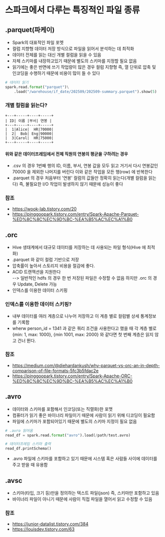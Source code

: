 # 스파크에서 다루는 특징적인 파일 종류
## .parquet(파케이)
- Spark의 대표적인 파일 포멧
- 컬럼 지향형 데이터 저장 방식으로 파일을 읽어서 분석하는 데 최적화
- 데이터 전체를 읽는 대신 개별 컬럼을 읽을 수 있음
- 자체 스키마를 내장하고있기 때문에 별도의 스키마를 지정할 필요 없음
- 읽기에는 좋은 반면에 쓰기 작업량이 많은 경우 컬럼 지향형 즉, 열 단위로 압축 및 인코딩을 수행하기 때문에 비용이 많이 들 수 있다
```python
# 데이터 읽기
spark.read.format("parquet")\
    .load("/warehouse/if_date/202509/202509-summary.parquet").show(5)
```
### 개별 컬럼을 읽는다?
```
+---+-----+----+-----+
| ID| 이름 |부서| 연봉 |
+---+-----+----+-----+
|  1|Alice|  HR|70000|
|  2|  Bob| Eng|90000|
|  3|Carol|  HR|75000|
+---+-----+----+-----+

```
#### 위와 같은 데이터프레임에서 전체 직원의 연봉의 평균을 구하려는 경우
- .csv 의 경우 1번째 행의 ID, 이름, 부서, 연봉 값을 모두 읽고 거기서 다시 연봉값인 70000 을 제외한 나머지를 버린다 이와 같은 작업을 모든 행(row) 에 반복한다
- .parquet 의 경우 처음부터 '연봉' 컬럼의 값들만 정확히 읽는다(개별 컬럼을 읽는다) 즉, 불필요한 I/O 작업이 발생하지 않기 때문에 성능이 좋다 

### 참조
- https://wook-lab.tistory.com/20
- https://pinggoopark.tistory.com/entry/Spark-Apache-Parquet-%ED%8C%8C%EC%9D%BC-%EA%B5%AC%EC%A1%B0

## .orc
- Hive 생태계에서 대규모 데이터를 저장하는 데 사용되는 파일 형식(Hive 에 최적화)
- .parquet 와 같이 컬럼 기반으로 저장
- 압축률이 높아서 스토리지 비용을 절감에 좋다.
- ACID 트랜잭션을 지원한다   
--> 일반적인 hdfs 의 경우 한 번 저장된 파일은 수정할 수 없음 하지만 .orc 의 경우 Update, Delete 가능
- 인덱스를 이용한 데이터 스키핑

### 인덱스를 이용한 데이터 스키핑?
- 내부 데이터를 여러 계층으로 나누어 저장하고 이 계층 별로 컬럼별 상세 통계정보를 기록함
- wherw person_id = 1341 과 같은 쿼리 조건을 사용한다고 했을 때 각 계층 별로 {min: 1, max: 1000}, {min 1001, max: 2000} 와 같다면 첫 번째 계층은 읽지 않고 건너 뛴다.

### 참조

- https://medium.com/@diehardankush/why-parquet-vs-orc-an-in-depth-comparison-of-file-formats-5fc3b5fdac2e
- https://pinggoopark.tistory.com/entry/Spark-Apache-ORC-%ED%8C%8C%EC%9D%BC-%EA%B5%AC%EC%A1%B0

## .avro
- 데이터와 스키마를 포함해서 인코딩(또는 직렬화)한 포맷
- 컴퓨터가 읽기 좋은 바이너리 파일이기 때문에 사람이 읽기 위해 디코딩이 필요함
- 파일에 스키마가 포함되어있기 때문에 별도의 스키마 지정이 필요 없음

``` python
# .avro 읽어옴
read_df = spark.read.format("avro").load(/path/test.avro)

# 데이터프레임 스키마 출력
read_df.printSchema()
```

- .avro 파일에 스키마를 포함하고 있기 때문에 시스템 혹은 사람들 사이에 데이터를 주고 받을 때 유용함

## .avsc
- 스키마(타입, 크기 등)만을 정의하는 텍스트 파일(json) 즉, 스키마만 포함하고 있음
- 바이너리 파일이 아니기 때문에 사람이 직접 파일을 열어서 읽고 수정할 수 있음

### 참조
- https://junior-datalist.tistory.com/384
- https://louisdev.tistory.com/63

